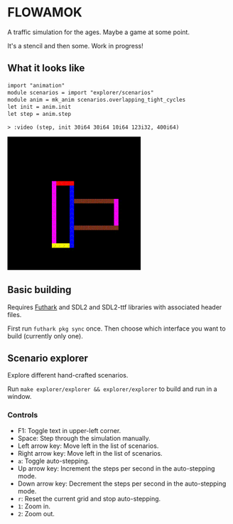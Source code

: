 # FLOWAMOK

A traffic simulation for the ages.  Maybe a game at some point.

It's a stencil and then some.  Work in progress!

## What it looks like

```futhark
import "animation"
module scenarios = import "explorer/scenarios"
module anim = mk_anim scenarios.overlapping_tight_cycles
let init = anim.init
let step = anim.step
```

```
> :video (step, init 30i64 30i64 10i64 123i32, 400i64)
```


![](README-img/848780030cf013f9-video.gif)


## Basic building

Requires [Futhark](http://futhark-lang.org) and SDL2 and SDL2-ttf
libraries with associated header files.

First run `futhark pkg sync` once.  Then choose which interface you want to
build (currently only one).

## Scenario explorer

Explore different hand-crafted scenarios.

Run `make explorer/explorer && explorer/explorer` to build and run in a window.

### Controls

- F1: Toggle text in upper-left corner.
- Space: Step through the simulation manually.
- Left arrow key: Move left in the list of scenarios.
- Right arrow key: Move left in the list of scenarios.
- `a`: Toggle auto-stepping.
- Up arrow key: Increment the steps per second in the auto-stepping mode.
- Down arrow key: Decrement the steps per second in the auto-stepping mode.
- `r`: Reset the current grid and stop auto-stepping.
- `1`: Zoom in.
- `2`: Zoom out.
